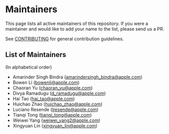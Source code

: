 # Maintainers

This page lists all active maintainers of this repository. If you were a maintainer and would like to add your name to
the list, please send us a PR.

See [CONTRIBUTING](/CONTRIBUTING.md) for general contribution guidelines.

## List of Maintainers

(In alphabetical order)

- Amarinder Singh Bindra (amarindersingh_bindra@apple.com)
- Bowen Li (bowenli@apple.com)
- Chaoran Yu (chaoran_yu@apple.com)
- Divya Ramadugu (d_ramadugu@apple.com)
- Hai Tao (hai_tao@apple.com)
- Huichao Zhao (huichao_zhao@apple.com)
- Luciano Resende (lresende@apple.com)
- Tianqi Tong (tianqi_tong@apple.com)
- Weiwei Yang (weiwei_yang2@apple.com)
- Xingyuan Lin (xingyuan_lin@apple.com)
